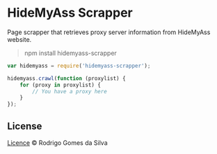 # HideMyAss Scrapper

Page scrapper that retrieves proxy server information from HideMyAss website.

> npm install hidemyass-scrapper

```javascript
var hidemyass = require('hidemyass-scrapper');

hidemyass.crawl(function (proxylist) {
    for (proxy in proxylist) {
        // You have a proxy here
    }
});
```

## License

[Licence](https://github.com/rodrigogs/hidemyass-scrapper/blob/master/LICENSE) © Rodrigo Gomes da Silva